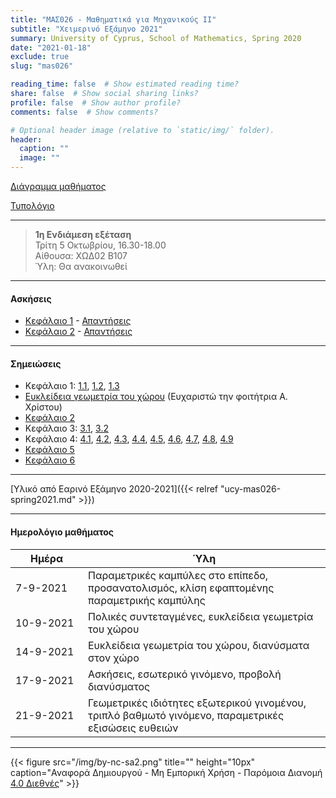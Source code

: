 ```yaml
---
title: "ΜΑΣ026 - Μαθηματικά για Μηχανικούς ΙΙ"
subtitle: "Χειμερινό Εξάμηνο 2021"
summary: University of Cyprus, School of Mathematics, Spring 2020
date: "2021-01-18"
exclude: true
slug: "mas026"

reading_time: false  # Show estimated reading time?
share: false  # Show social sharing links?
profile: false  # Show author profile?
comments: false  # Show comments?

# Optional header image (relative to `static/img/` folder).
header:
  caption: ""
  image: ""
---
```


[Διάγραμμα μαθήματος](/teaching/mas026/mas026.2_autumn_2021_syllabus.pdf)

[Τυπολόγιο](/teaching/mas026/typologio_mas026.pdf)

---

> **1η Ενδιάμεση εξέταση**\
> Τρίτη 5 Οκτωβρίου, 16.30-18.00 \
>Αίθουσα: ΧΩΔ02 Β107 \
> Ύλη: Θα ανακοινωθεί

---

#### Ασκήσεις

- [Κεφάλαιο 1](/teaching/mas026/mas026_exercises_1.pdf) - [Απαντήσεις](/teaching/mas026/mas026_answers_1.pdf)
- [Κεφάλαιο 2](/teaching/mas026/mas026_exercises_2.pdf) - [Απαντήσεις]()

---

#### Σημειώσεις

- Κεφάλαιο 1: [1.1](/teaching/mas026/slides/1.1.parametric_curves.pdf), [1.2](/teaching/mas026/slides/1.2.polar_coordinates.pdf), [1.3](/teaching/mas026/slides/1.3.conic_sections.pdf)
- [Ευκλείδεια γεωμετρία του χώρου](/teaching/mas026/space_geometry.pdf) (Ευχαριστώ την φοιτήτρια Α. Χρίστου)
- [Κεφάλαιο 2](/teaching/mas026/slides/2.Three_Dimensional_Space.pdf)
- Κεφάλαιο 3: [3.1](/teaching/mas026/slides/3.1.vector_functions.pdf), [3.2](/teaching/mas026/slides/3.2.calculus_vector_functions.pdf)
- Κεφάλαιο 4: [4.1](/teaching/mas026/slides/4.1.multivariable_functions.pdf), [4.2](/teaching/mas026/slides/4.2.limits_continuity.pdf), [4.3](/teaching/mas026/slides/4.3.partial_derivatives.pdf), [4.4](/teaching/mas026/slides/4.4.differentiability.pdf), [4.5](/teaching/mas026/slides/4.5.chain_rule.pdf), [4.6](/teaching/mas026/slides/4.6.directional_derivative.pdf), [4.7](/teaching/mas026/slides/4.7.tangent_plane.pdf), [4.8](/teaching/mas026/slides/4.8.extrema.pdf), [4.9](/teaching/mas026/slides/4.9.lagrange_multipliers.pdf)
- [Κεφάλαιο 5](/teaching/mas026/slides/5.Multiple_Integrals.pdf)
- [Κεφάλαιο 6](/teaching/mas026/slides/6.Topics_in_Vector_Calculus.pdf)

---

[Υλικό από Εαρινό Εξάμηνο 2020-2021]({{< relref "ucy-mas026-spring2021.md" >}})

---

#### Ημερολόγιο μαθήματος
| Ημέρα <div style="width:100px"></div> | Ύλη |
| ------------------------------------- | --- |
| 7-9-2021 | Παραμετρικές καμπύλες στο επίπεδο, προσανατολισμός, κλίση εφαπτομένης παραμετρικής καμπύλης |
| 10-9-2021 | Πολικές συντεταγμένες, ευκλείδεια γεωμετρία του χώρου |
| 14-9-2021 | Ευκλείδεια γεωμετρία του χώρου, διανύσματα στον χώρο |
| 17-9-2021 | Ασκήσεις, εσωτερικό γινόμενο, προβολή διανύσματος |
| 21-9-2021 | Γεωμετρικές ιδιότητες εξωτερικού γινομένου, τριπλό βαθμωτό γινόμενο, παραμετρικές εξισώσεις ευθειών |



---

{{< figure src="/img/by-nc-sa2.png" title="" height="10px" caption="Αναφορά Δημιουργού - Μη Εμπορική Χρήση - Παρόμοια Διανομή [4.0 Διεθνές](https://creativecommons.org/licenses/by-nc-sa/4.0/)" >}}


